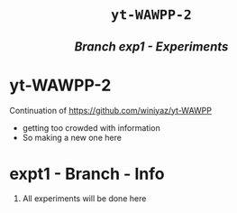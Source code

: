
<h1 align="center"><code> yt-WAWPP-2 </code></h1>
<h2 align="center"><i> Branch exp1 - Experiments </i></h2>

#  yt-WAWPP-2

Continuation of 
https://github.com/winiyaz/yt-WAWPP
- getting too crowded with information 
- So making a new one here

# expt1 - Branch - Info

1. All experiments will be done here